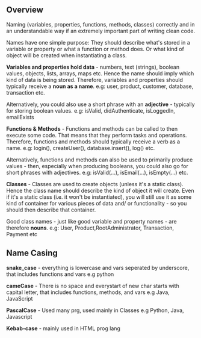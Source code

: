 ## Overview

Naming (variables, properties, functions, methods, classes) correctly and in an understandable way if an extremely important part of writing clean code.

Names have one simple purpose: They should describe what's stored in a variable or property or what a function or method does. Or what kind of object will be created when instantiating a class.

**Variables and properties hold data** - numbers, text (strings), boolean values, objects, lists, arrays, maps etc. Hence the name should imply which kind of data is being stored. Therefore, variables and properties should typically receive a **noun as a name**. e.g: user, product, customer, database, transaction etc. 

Alternatively, you could also use a short phrase with an **adjective** - typically for storing boolean values. e.g: isValid, didAuthenticate, isLoggedIn, emailExists

**Functions & Methods**  - Functions and methods can be called to then execute some code. That means that they perform tasks and operations. Therefore, functions and methods should typically receive a verb as a name. e.g: login(), createUser(), database.insert(), log() etc.

Alternatively, functions and methods can also be used to primarily produce values - then, especially when producing booleans, you could also go for short phrases with adjectives. e.g: isValid(...), isEmail(...), isEmpty(...) etc.


**Classes** - Classes are used to create objects (unless it's a static class). Hence the class name should describe the kind of object it will create. Even if it's a static class (i.e. it won't be instantiated), you will still use it as some kind of container for various pieces of data and/ or functionality - so you should then describe that container. 

Good class names - just like good variable and property names - are therefore **nouns**. e.g: User, Product,RootAdministrator, Transaction, Payment etc

## Name Casing

**snake_case** - everything is lowercase and vars seperated by underscore, that includes functions and vars
e.g python

**cameCase** - There is no space and everystart of new char starts with capital letter, that includes functions, methods, and vars
e.g Java, JavaScript

**PascalCase** - Used many prg, used mainly in Classes e.g Python, Java, Javascript

**Kebab-case** - mainly used in HTML prog lang

